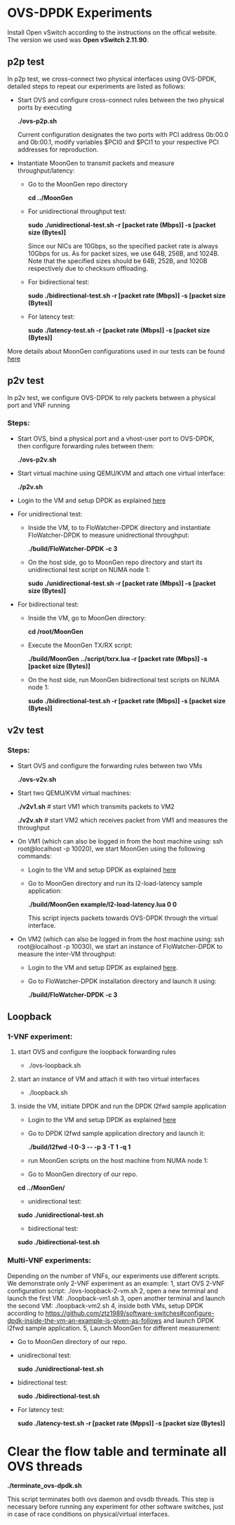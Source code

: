 # OVS-DPDK Experiments
Install Open vSwitch according to the instructions on the offical website. The version we used was **Open vSwitch 2.11.90**.

## p2p test
In p2p test, we cross-connect two physical interfaces using OVS-DPDK, detailed steps to repeat our experiments are listed as follows:

* Start OVS and configure cross-connect rules between the two physical ports by executing 
  
  **./ovs-p2p.sh**

  Current configuration designates the two ports with PCI address 0b:00.0 and 0b:00.1, modify variables $PCI0 and $PCI1 to your respective PCI addresses for reproduction.

* Instantiate MoonGen to transmit packets and measure throughput/latency:
    * Go to the MoonGen repo directory
    
      **cd ../MoonGen**
    * For unidirectional throughput test: 
    
      **sudo ./unidirectional-test.sh  -r [packet rate (Mbps)] -s [packet size (Bytes)]**
      
      Since our NICs are 10Gbps, so the specified packet rate is always 10Gbps for us. As for packet sizes, we use 64B, 256B,       and 1024B. Note that the specified sizes should be 64B, 252B, and 1020B respectively due to checksum offloading.
      
    * For bidirectional test: 
    
      **sudo ./bidirectional-test.sh  -r [packet rate (Mbps)] -s [packet size (Bytes)]**
      
    * For latency test: 
    
      **sudo ./latency-test.sh -r [packet rate (Mbps)] -s [packet size (Bytes)]**
    
More details about MoonGen configurations used in our tests can be found [here](https://github.com/ztz1989/software-switches/tree/artifacts/moongen)

## p2v test
In p2v test, we configure OVS-DPDK to rely packets between a physical port and VNF running 
### Steps:
* Start OVS, bind a physical port and a vhost-user port to OVS-DPDK, then configure forwarding rules between them:

  **./ovs-p2v.sh**
* Start virtual machine using QEMU/KVM and attach one virtual interface: 

  **./p2v.sh**
* Login to the VM and setup DPDK as explained [here](https://github.com/ztz1989/software-switches/blob/artifacts/README-VM.md)

* For unidirectional test:
    * Inside the VM, to to FloWatcher-DPDK directory and instantiate FloWatcher-DPDK to measure unidrectional throughput:
    
      **./build/FloWatcher-DPDK -c 3**
    * On the host side, go to MoonGen repo directory and start its unidirectional test script on NUMA node 1: 
    
      **sudo ./unidirectional-test.sh  -r [packet rate (Mbps)] -s [packet size (Bytes)]**
* For bidirectional test:
    * Inside the VM, go to MoonGen directory: 
    
      **cd /root/MoonGen**
    * Execute the MoonGen TX/RX script: 
    
      **./build/MoonGen ../script/txrx.lua -r [packet rate (Mbps)] -s [packet size (Bytes)]**
    * On the host side, run MoonGen bidirectional test scripts on NUMA node 1: 
    
      **sudo ./bidirectional-test.sh  -r [packet rate (Mbps)] -s [packet size (Bytes)]**

## v2v test
### Steps:
* Start OVS and configure the forwarding rules between two VMs
  
  **./ovs-v2v.sh**
* Start two QEMU/KVM virtual machines:

  **./v2v1.sh**    # start VM1 which transmits packets to VM2
  
  **./v2v.sh**     # start VM2 which receives packet from VM1 and measures the throughput
* On VM1 (which can also be logged in from the host machine using: ssh root@localhost -p 10020), we start MoonGen using the following commands:
    * Login to the VM and setup DPDK as explained [here](https://github.com/ztz1989/software-switches/blob/artifacts/README-VM.md)
    * Go to MoonGen directory and run its l2-load-latency sample application: 
    
      **./build/MoonGen example/l2-load-latency.lua 0 0**
      
      This script injects packets towards OVS-DPDK through the virtual interface. 
* On VM2 (which can also be logged in from the host machine using: ssh root@localhost -p 10030), we start an instance of FloWatcher-DPDK to measure the inter-VM throughput:
    * Login to the VM and setup DPDK as explained [here](https://github.com/ztz1989/software-switches/blob/artifacts/README-VM.md).
    * Go to FloWatcher-DPDK installation directory and launch it using: 
    
      **./build/FloWatcher-DPDK -c 3**
  
## Loopback
### 1-VNF experiment:
1. start OVS and configure the loopback forwarding rules
      * ./ovs-loopback.sh
  2. start an instance of VM and attach it with two virtual interfaces
      * ./loopback.sh
  3. inside the VM, initiate DPDK and run the DPDK l2fwd sample application
      * Login to the VM and setup DPDK as explained [here](https://github.com/ztz1989/software-switches/blob/artifacts/README-VM.md)
      * Go to DPDK l2fwd sample application directory and launch it: 
      
        **./build/l2fwd -l 0-3 -- -p 3 -T 1 -q 1**
      * run MoonGen scripts on the host machine from NUMA node 1:
       * Go to MoonGen directory of our repo.
       
        **cd ../MoonGen/**
       * unidirectional test: 
           
        **sudo ./unidirectional-test.sh**
       * bidirectional test: 
           
        **sudo ./bidirectional-test.sh**
     
### Multi-VNF experiments:
Depending on the number of VNFs, our experiments use different scripts. We demonstrate only 2-VNF experiment as an example:
1, start OVS 2-VNF configuration script: ./ovs-loopback-2-vm.sh
2, open a new terminal and launch the first VM: ./loopback-vm1.sh
3, open another terminal and launch the second VM: ./loopback-vm2.sh
4, inside both VMs, setup DPDK according to https://github.com/ztz1989/software-switches#configure-dpdk-inside-the-vm-an-example-is-given-as-follows and launch DPDK l2fwd sample application.
5, Launch MoonGen for different measurement:
   * Go to MoonGen directory of our repo.
   * unidirectional test: 
   
     **sudo ./unidirectional-test.sh**
   * bidirectional test: 
   
     **sudo ./bidirectional-test.sh**
   * For latency test: 
   
     **sudo ./latency-test.sh -r [packet rate (Mpps)] -s [packet size (Bytes)]**

# Clear the flow table and terminate all OVS threads
  **./terminate_ovs-dpdk.sh**
 
 This script terminates both ovs daemon and ovsdb threads. This step is necessary before running any experiment for other software switches, just in case of race conditions on physical/virtual interfaces.
